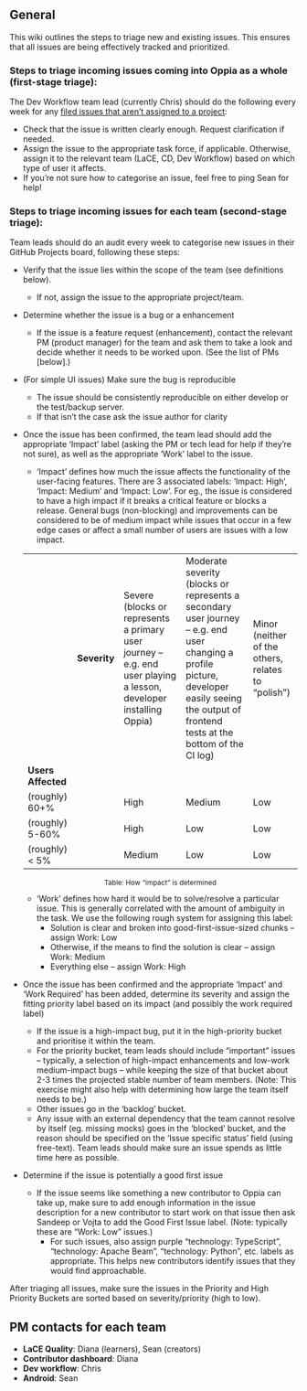 ## General
This wiki outlines the steps to triage new and existing issues. This ensures that all issues are being effectively tracked and prioritized.

### Steps to triage incoming issues coming into Oppia as a whole (first-stage triage):
The Dev Workflow team lead (currently Chris) should do the following every week for any [filed issues that aren’t assigned to a project](https://github.com/oppia/oppia/issues?q=is%3Aissue+is%3Aopen+no%3Aproject):

- Check that the issue is written clearly enough. Request clarification if needed.
- Assign the issue to the appropriate task force, if applicable. Otherwise, assign it to the relevant team (LaCE, CD, Dev Workflow) based on which type of user it affects.
- If you’re not sure how to categorise an issue, feel free to ping Sean for help!

### Steps to triage incoming issues for each team (second-stage triage):
Team leads should do an audit every week to categorise new issues in their GitHub Projects board, following these steps:

- Verify that the issue lies within the scope of the team (see definitions below).
    - If not, assign the issue to the appropriate project/team.
- Determine whether the issue is a bug or a enhancement
    - If the issue is a feature request (enhancement), contact the relevant PM (product manager) for the team and ask them to take a look and decide whether it needs to be worked upon. (See the list of PMs [below].)
- (For simple UI issues) Make sure the bug is reproducible
    - The issue should be consistently reproducible on either develop or the test/backup server.
    - If that isn’t the case ask the issue author for clarity
- Once the issue has been confirmed, the team lead should add the  appropriate ‘Impact’ label (asking the PM or tech lead for help if they’re not sure), as well as the appropriate ‘Work’ label to the issue.
    - ‘Impact’ defines how much the issue affects the functionality of the user-facing features. There are 3 associated labels: ‘Impact: High’, ‘Impact: Medium’ and ‘Impact: Low’. For eg., the issue is considered to have a high impact if it breaks a critical feature or blocks a release. General bugs (non-blocking) and improvements can be considered to be of medium impact while issues that occur in a few edge cases or affect a small number of users are issues with a low impact.

    <table>
        <tr>
            <td></td>
            <td><b>Severity</b></td>
            <td>Severe (blocks or represents a primary user journey – e.g. end user playing a lesson, developer installing Oppia)</td>
            <td>Moderate severity (blocks or represents a secondary user journey – e.g. end user changing a profile picture, developer easily seeing the output of frontend tests at the bottom of the CI log)</td>
            <td>Minor (neither of the others, relates to “polish”)</td>
        </tr>
        <tr>
            <td><b>Users Affected</b></td>
            <td></td>
            <td></td>
            <td></td>
            <td></td>
        </tr>
        <tr>
            <td>(roughly) 60+%</td>
            <td></td>
            <td>High</td>
            <td>Medium</td>
            <td>Low</td>
        </tr>
        <tr>
            <td>(roughly) 5-60%</td>
            <td></td>
            <td>High</td>
            <td>Low</td>
            <td>Low</td>
        </tr>
        <tr>
            <td>(roughly) &lt; 5%</td>
            <td></td>
            <td>Medium</td>
            <td>Low</td>
            <td>Low</td>
        </tr>
    </table>

    <p style="text-align:center; font-size:12px"> Table: How “impact” is determined </p>

    - ‘Work’ defines how hard it would be to solve/resolve a particular issue. This is generally correlated with the amount of ambiguity in the task. We use the following rough system for assigning this label:
        - Solution is clear and broken into good-first-issue-sized chunks – assign Work: Low
        - Otherwise, if the means to find the solution is clear – assign Work: Medium
        - Everything else – assign Work: High

- Once the issue has been confirmed and the appropriate ‘Impact’ and ‘Work Required’ has been added, determine its severity and assign the fitting priority label based on its impact (and possibly the work required label)
    - If the issue is a high-impact bug, put it in the high-priority bucket and prioritise it within the team.
    - For the priority bucket, team leads should include “important” issues – typically, a selection of high-impact enhancements and low-work medium-impact bugs – while keeping the size of that bucket about 2-3 times the projected stable number of team members. (Note: This exercise might also help with determining how large the team itself needs to be.)
    - Other issues go in the ‘backlog’ bucket.
    - Any issue with an external dependency that the team cannot resolve by itself (eg. missing mocks) goes in the ‘blocked’ bucket, and the reason should be specified on the ‘Issue specific status’ field (using free-text). Team leads should make sure an issue spends as little time here as possible.

- Determine if the issue is potentially a good first issue
    - If the issue seems like something a new contributor to Oppia can take up, make sure to add enough information in the issue description for a new contributor to start work on that issue then ask Sandeep or Vojta to add the Good First Issue label. (Note: typically these are “Work: Low” issues.)
        - For such issues, also assign purple “technology: TypeScript”, “technology: Apache Beam”, “technology: Python”, etc. labels as appropriate. This helps new contributors identify issues that they would find approachable.

After triaging all issues, make sure the issues in the Priority and High Priority Buckets are sorted based on severity/priority (high to low).


## PM contacts for each team
- **LaCE Quality**: Diana (learners), Sean (creators)
- **Contributor dashboard**: Diana
- **Dev workflow**: Chris
- **Android**: Sean

